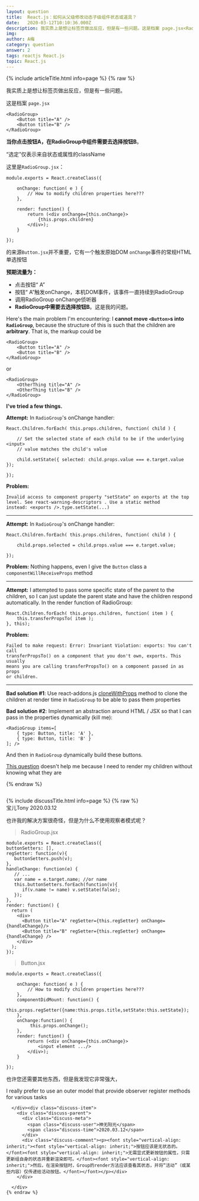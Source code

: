 ```yaml
---
layout: question
title:  React.js：如何从父级修改动态子级组件状态或道具？
date:   2020-03-12T10:10:36.000Z
description: 我实质上是想让标签页做出反应，但是有一些问题。这是档案 page.jsx<RadioGroup>    <Button title="A" />...
img: 
author: A梅
category: question
answer: 2
tags: reactjs React.js
topic: React.js
---
```

<div class="article-root">
  <div class="article">
    {% include articleTitle.html info=page %}
    {% raw %}
    <div class="article-content"><p><font style="vertical-align: inherit;"><font style="vertical-align: inherit;">我实质上是想让标签页做出反应，但是有一些问题。</font></font></p>

<p><font style="vertical-align: inherit;"><font style="vertical-align: inherit;">这是档案 </font></font><code>page.jsx</code></p>

<pre><code>&lt;RadioGroup&gt;<font></font>
    &lt;Button title="A" /&gt;<font></font>
    &lt;Button title="B" /&gt;<font></font>
&lt;/RadioGroup&gt;<font></font>
</code></pre>

<p><strong><font style="vertical-align: inherit;"><font style="vertical-align: inherit;">当你点击按钮A，在RadioGroup中组件需要去选择按钮B</font></font></strong><font style="vertical-align: inherit;"><font style="vertical-align: inherit;">。</font></font></p>

<p><font style="vertical-align: inherit;"><font style="vertical-align: inherit;">“选定”仅表示来自状态或属性的className</font></font></p>

<p><font style="vertical-align: inherit;"><font style="vertical-align: inherit;">这里是</font></font><code>RadioGroup.jsx</code><font style="vertical-align: inherit;"><font style="vertical-align: inherit;">：</font></font></p>

<pre><code>module.exports = React.createClass({<font></font>
<font></font>
    onChange: function( e ) {<font></font>
        // How to modify children properties here???<font></font>
    },<font></font>
<font></font>
    render: function() {<font></font>
        return (&lt;div onChange={this.onChange}&gt;<font></font>
            {this.props.children}<font></font>
        &lt;/div&gt;);<font></font>
    }<font></font>
<font></font>
});<font></font>
</code></pre>

<p><font style="vertical-align: inherit;"><font style="vertical-align: inherit;">的来源</font></font><code>Button.jsx</code><font style="vertical-align: inherit;"><font style="vertical-align: inherit;">并不重要，它有一个触发原始DOM </font></font><code>onChange</code><font style="vertical-align: inherit;"><font style="vertical-align: inherit;">事件</font><font style="vertical-align: inherit;">的常规HTML单选按钮</font></font></p>

<p><strong><font style="vertical-align: inherit;"><font style="vertical-align: inherit;">预期流量为：</font></font></strong></p>

<ul>
<li><font style="vertical-align: inherit;"><font style="vertical-align: inherit;">点击按钮“ A”</font></font></li>
<li><font style="vertical-align: inherit;"><font style="vertical-align: inherit;">按钮“ A”触发onChange，本机DOM事件，该事件一直持续到RadioGroup</font></font></li>
<li><font style="vertical-align: inherit;"><font style="vertical-align: inherit;">调用RadioGroup onChange侦听器</font></font></li>
<li><strong><font style="vertical-align: inherit;"><font style="vertical-align: inherit;">RadioGroup中需要去选择按钮B</font></font></strong><font style="vertical-align: inherit;"><font style="vertical-align: inherit;">。</font><font style="vertical-align: inherit;">这是我的问题。</font></font></li>
</ul>

<p>Here's the main problem I'm encountering: I <strong>cannot move <code>&lt;Button&gt;</code>s into <code>RadioGroup</code></strong>, because the structure of this is such that the children are <strong>arbitrary</strong>. That is, the markup could be</p>

<pre><code>&lt;RadioGroup&gt;<font></font>
    &lt;Button title="A" /&gt;<font></font>
    &lt;Button title="B" /&gt;<font></font>
&lt;/RadioGroup&gt;<font></font>
</code></pre>

<p>or</p>

<pre><code>&lt;RadioGroup&gt;<font></font>
    &lt;OtherThing title="A" /&gt;<font></font>
    &lt;OtherThing title="B" /&gt;<font></font>
&lt;/RadioGroup&gt;<font></font>
</code></pre>

<p><strong>I've tried a few things.</strong></p>

<p><strong>Attempt:</strong> In <code>RadioGroup</code>'s onChange handler:</p>

<pre><code>React.Children.forEach( this.props.children, function( child ) {<font></font>
<font></font>
    // Set the selected state of each child to be if the underlying &lt;input&gt;<font></font>
    // value matches the child's value<font></font>
<font></font>
    child.setState({ selected: child.props.value === e.target.value });<font></font>
<font></font>
});<font></font>
</code></pre>

<p><strong>Problem:</strong></p>

<pre><code>Invalid access to component property "setState" on exports at the top<font></font>
level. See react-warning-descriptors . Use a static method<font></font>
instead: &lt;exports /&gt;.type.setState(...)<font></font>
</code></pre>

<hr>

<p><strong>Attempt:</strong> In <code>RadioGroup</code>'s onChange handler:</p>

<pre><code>React.Children.forEach( this.props.children, function( child ) {<font></font>
<font></font>
    child.props.selected = child.props.value === e.target.value;<font></font>
<font></font>
});<font></font>
</code></pre>

<p><strong>Problem:</strong> Nothing happens, even I give the <code>Button</code> class a <code>componentWillReceiveProps</code> method</p>

<hr>

<p><strong>Attempt:</strong> I attempted to pass some specific state of the parent to the children, so I can just update the parent state and have the children respond automatically. In the render function of RadioGroup:</p>

<pre><code>React.Children.forEach( this.props.children, function( item ) {<font></font>
    this.transferPropsTo( item );<font></font>
}, this);<font></font>
</code></pre>

<p><strong>Problem:</strong></p>

<pre><code>Failed to make request: Error: Invariant Violation: exports: You can't call<font></font>
transferPropsTo() on a component that you don't own, exports. This usually<font></font>
means you are calling transferPropsTo() on a component passed in as props<font></font>
or children.<font></font>
</code></pre>

<hr>

<p><strong>Bad solution #1</strong>: Use react-addons.js <a href="http://facebook.github.io/react/docs/clone-with-props.html" rel="noreferrer">cloneWithProps</a> method to clone the children at render time in <code>RadioGroup</code> to be able to pass them properties</p>

<p><strong>Bad solution #2</strong>: Implement an abstraction around HTML / JSX so that I can pass in the properties dynamically (kill me):</p>

<pre><code>&lt;RadioGroup items=[<font></font>
    { type: Button, title: 'A' },<font></font>
    { type: Button, title: 'B' }<font></font>
]; /&gt;<font></font>
</code></pre>

<p>And then in <code>RadioGroup</code> dynamically build these buttons.</p>

<p><a href="https://stackoverflow.com/questions/21758103/react-passing-props-to-descendants">This question</a> doesn't help me because I need to render my children without knowing what they are</p></div>
    {% endraw %}
  </div>
  <p style="height: 0;width:0;overflow: hidden;"> 第1258篇《React.js：如何从父级修改动态子级组件状态或道具？》来自Winter(https://github.com/aiyld/aiyld.github.io)的站点</p>
  <div class="discuss-wrapper">
    {% include discussTitle.html info=page %}
    {% raw %}
    <div class="discuss-item">
        <div class="discuss-parent">
          <div class="discuss-meta">
            <span class="discuss-user">宝儿Tony</span>
            <span class="discuss-time">2020.03.12</span>
          </div>
          <div class="discuss-comment"><p><font style="vertical-align: inherit;"><font style="vertical-align: inherit;">也许我的解决方案很奇怪，但是为什么不使用观察者模式呢？</font></font></p>

<blockquote>
  <p><font style="vertical-align: inherit;"><font style="vertical-align: inherit;">RadioGroup.jsx</font></font></p>
</blockquote>

<pre class="lang-js prettyprint-override"><code>module.exports = React.createClass({<font></font>
buttonSetters: [],<font></font>
regSetter: function(v){<font></font>
   buttonSetters.push(v);<font></font>
},<font></font>
handleChange: function(e) {<font></font>
   // ...<font></font>
   var name = e.target.name; //or name<font></font>
   this.buttonSetters.forEach(function(v){<font></font>
      if(v.name != name) v.setState(false);<font></font>
   });<font></font>
},<font></font>
render: function() {<font></font>
  return (<font></font>
    &lt;div&gt;<font></font>
      &lt;Button title="A" regSetter={this.regSetter} onChange={handleChange}/&gt;<font></font>
      &lt;Button title="B" regSetter={this.regSetter} onChange={handleChange} /&gt;<font></font>
    &lt;/div&gt;<font></font>
  );<font></font>
});<font></font>
</code></pre>

<blockquote>
  <p><font style="vertical-align: inherit;"><font style="vertical-align: inherit;">Button.jsx</font></font></p>
</blockquote>

<pre class="lang-js prettyprint-override"><code>module.exports = React.createClass({<font></font>
<font></font>
    onChange: function( e ) {<font></font>
        // How to modify children properties here???<font></font>
    },<font></font>
    componentDidMount: function() {<font></font>
         this.props.regSetter({name:this.props.title,setState:this.setState});<font></font>
    },<font></font>
    onChange:function() {<font></font>
         this.props.onChange();<font></font>
    },<font></font>
    render: function() {<font></font>
        return (&lt;div onChange={this.onChange}&gt;<font></font>
            &lt;input element .../&gt;<font></font>
        &lt;/div&gt;);<font></font>
    }<font></font>
<font></font>
});<font></font>
</code></pre>

<p><font style="vertical-align: inherit;"><font style="vertical-align: inherit;">也许您还需要其他东西，但是我发现它非常强大，</font></font></p>

<p>I really prefer to use an outer model that provide observer register methods for various tasks</p></div>
        </div>
        
      </div><div class="discuss-item">
        <div class="discuss-parent">
          <div class="discuss-meta">
            <span class="discuss-user">神无阳光</span>
            <span class="discuss-time">2020.03.12</span>
          </div>
          <div class="discuss-comment"><p><font style="vertical-align: inherit;"><font style="vertical-align: inherit;">按钮应该是无状态的。</font><font style="vertical-align: inherit;">无需显式更新按钮的属性，只需更新组自身的状态并重新渲染即可。</font><font style="vertical-align: inherit;">然后，在渲染按钮时，Group的render方法应该查看其状态，并将“活动”（或某些内容）仅传递给活动按钮。</font></font></p></div>
        </div>
        
      </div>
    {% endraw %}
  </div>
<div>
